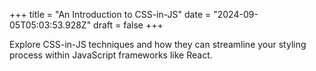 +++
title = "An Introduction to CSS-in-JS"
date = "2024-09-05T05:03:53.928Z"
draft = false
+++

Explore CSS-in-JS techniques and how they can streamline your styling process within JavaScript frameworks like React.
        